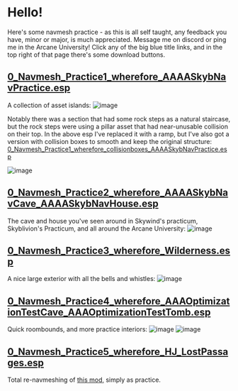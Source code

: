 # Hello!
Here's some navmesh practice - as this is all self taught, any feedback you have, minor or major, is much appreciated. Message me on discord or ping me in the Arcane University!
Click any of the big blue title links, and in the top right of that page there's some download buttons.

## [0_Navmesh_Practice1_wherefore_AAAASkybNavPractice.esp](0_Navmesh_Practice1_wherefore_AAAASkybNavPractice.esp)
A collection of asset islands:
![image](https://github.com/user-attachments/assets/29c7de7a-b5ea-40a8-99ce-a48f726fab81)


Notably there was a section that had some rock steps as a natural staircase, but the rock steps were using a pillar asset that had near-unusable collision on their top.
In the above esp I've replaced it with a ramp, but I've also got a version with collision boxes to smooth and keep the original structure: [0_Navmesh_Practice1_wherefore_collisionboxes_AAAASkybNavPractice.esp](0_Navmesh_Practice1_wherefore_collisionboxes_AAAASkybNavPractice.esp)

![image](https://github.com/user-attachments/assets/357ca489-09de-4e27-9fa6-4f6d1697e391)


## [0_Navmesh_Practice2_wherefore_AAAASkybNavCave_AAAASkybNavHouse.esp](0_Navmesh_Practice2_wherefore_AAAASkybNavCave_AAAASkybNavHouse.esp)
The cave and house you've seen around in Skywind's practicum, Skyblivion's Practicum, and all around the Arcane University:
![image](https://github.com/user-attachments/assets/1988e0b4-b22c-4df4-931b-5cc4bd9502e2)

## [0_Navmesh_Practice3_wherefore_Wilderness.esp](0_Navmesh_Practice3_wherefore_Wilderness.esp)
A nice large exterior with all the bells and whistles:
![image](https://github.com/user-attachments/assets/4bcb04da-6106-4464-a1df-f51815d4d7e4)

## [0_Navmesh_Practice4_wherefore_AAAOptimizationTestCave_AAAOptimizationTestTomb.esp](0_Navmesh_Practice4_wherefore_AAAOptimizationTestCave_AAAOptimizationTestTomb.esp)
Quick roombounds, and more practice interiors:
![image](https://github.com/user-attachments/assets/11451117-af00-49b9-9d92-2c46285048fa)
![image](https://github.com/user-attachments/assets/1eb37b72-65cc-4ac8-bb28-f9e217802ebe)

## [0_Navmesh_Practice5_wherefore_HJ_LostPassages.esp](0_Navmesh_Practice5_wherefore_HJ_LostPassages.esp)
Total re-navmeshing of [this mod,](https://www.nexusmods.com/skyrimspecialedition/mods/106061) simply as practice.
